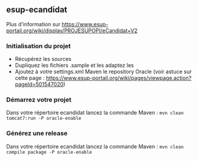 ## esup-ecandidat
Plus d'information sur https://www.esup-portail.org/wiki/display/PROJESUPOPI/eCandidat+V2

### Initialisation du projet
* Récupérez les sources
* Dupliquez les fichiers .sample et les adaptez les
* Ajoutez à votre settings.xml Maven le repository Oracle (voir astuce sur cette page : https://www.esup-portail.org/wiki/pages/viewpage.action?pageId=501547020)

### Démarrez votre projet
Dans votre répertoire ecandidat lancez la commande Maven : 
`mvn clean  tomcat7:run -P oracle-enable`

### Générez une release
Dans votre répertoire ecandidat lancez la commande Maven : 
`mvn clean compile package -P oracle-enable`